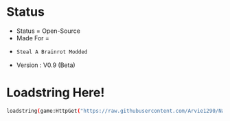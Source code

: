 # Status
- Status = Open-Source
- Made For =
- ```bash
  Steal A Brainrot Modded
  ```
- Version : V0.9 (Beta)


# Loadstring Here!
```bash
loadstring(game:HttpGet("https://raw.githubusercontent.com/Arvie1290/Natural_Disaster/refs/heads/Pull-A-Friend!/World1.lua"))()
```
